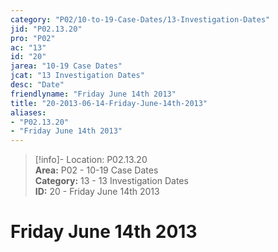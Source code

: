 ```yaml
---  
category: "P02/10-to-19-Case-Dates/13-Investigation-Dates"  
jid: "P02.13.20"  
pro: "P02"  
ac: "13"  
id: "20"  
jarea: "10-19 Case Dates"  
jcat: "13 Investigation Dates"  
desc: "Date"  
friendlyname: "Friday June 14th 2013"  
title: "20-2013-06-14-Friday-June-14th-2013"  
aliases:   
- "P02.13.20"  
- "Friday June 14th 2013"  
---  
```

>[!info]- Location: P02.13.20  
>**Area:** P02 - 10-19 Case Dates  
>**Category:** 13 - 13 Investigation Dates  
>**ID:** 20 - Friday June 14th 2013  
  
# Friday June 14th 2013  
